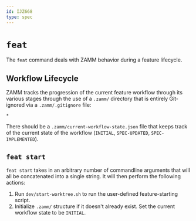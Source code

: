 ```yaml
---
id: IJZ668
type: spec
---
```


# `feat`

The `feat` command deals with ZAMM behavior during a feature lifecycle.

## Workflow Lifecycle

ZAMM tracks the progression of the current feature workflow through its various stages through the use of a `.zamm/` directory that is entirely Git-ignored via a `.zamm/.gitignore` file:

```gitignore
*
```

There should be a `.zamm/current-workflow-state.json` file that keeps track of the current state of the workflow (`INITIAL`, `SPEC-UPDATED`, `SPEC-IMPLEMENTED`).

## `feat start`

`feat start` takes in an arbitrary number of commandline arguments that will all be concatenated into a single string. It will then perform the following actions:

1. Run `dev/start-worktree.sh` to run the user-defined feature-starting script.
2. Initialize `.zamm/` structure if it doesn't already exist. Set the current workflow state to be `INITIAL`.
